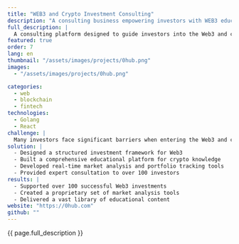 ```yaml
---
title: "WEB3 and Crypto Investment Consulting"
description: "A consulting business empowering investors with WEB3 education and crypto exchange opportunities"
full_description: |
  A consulting platform designed to guide investors into the Web3 and cryptocurrency markets through tailored investment strategies, educational resources, and market intelligence tools. Zerohub combines expertise in investment management and Web3 to simplify complex crypto opportunities for investors.
featured: true
order: 7
lang: en
thumbnail: "/assets/images/projects/0hub.png"
images:
  - "/assets/images/projects/0hub.png"

categories:
  - web
  - blockchain
  - fintech
technologies:
  - Golang
  - React
challenge: |
  Many investors face significant barriers when entering the Web3 and cryptocurrency markets, such as lack of knowledge, complex investment strategies, and fast-changing market conditions. Zerohub needed to address these challenges by offering a structured, accessible platform.
solution: |
  - Designed a structured investment framework for Web3
  - Built a comprehensive educational platform for crypto knowledge
  - Developed real-time market analysis and portfolio tracking tools
  - Provided expert consultation to over 100 investors
results: |
  - Supported over 100 successful Web3 investments
  - Created a proprietary set of market analysis tools
  - Delivered a vast library of educational content
website: "https://0hub.com"
github: ""
---
```


{{ page.full_description }}